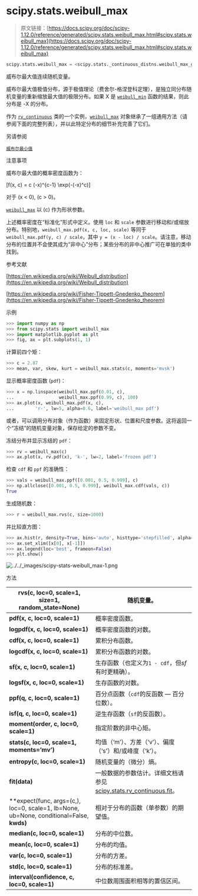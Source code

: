 # scipy.stats.weibull_max

> 原文链接：[https://docs.scipy.org/doc/scipy-1.12.0/reference/generated/scipy.stats.weibull_max.html#scipy.stats.weibull_max](https://docs.scipy.org/doc/scipy-1.12.0/reference/generated/scipy.stats.weibull_max.html#scipy.stats.weibull_max)

```py
scipy.stats.weibull_max = <scipy.stats._continuous_distns.weibull_max_gen object>
```

威布尔最大值连续随机变量。

威布尔最大值极值分布，源于极值理论（费舍尔-格涅登科定理），是独立同分布随机变量的重新缩放最大值的极限分布。如果 X 是 [`weibull_min`](scipy.stats.weibull_min.html#scipy.stats.weibull_min "scipy.stats.weibull_min") 函数的结果，则此分布是 -X 的分布。

作为 [`rv_continuous`](scipy.stats.rv_continuous.html#scipy.stats.rv_continuous "scipy.stats.rv_continuous") 类的一个实例，[`weibull_max`](#scipy.stats.weibull_max "scipy.stats.weibull_max") 对象继承了一组通用方法（请参阅下面的完整列表），并以此特定分布的细节补充完善了它们。

另请参阅

[`威布尔最小值`](https://en.wikipedia.org/wiki/Weibull_distribution)

注意事项

威布尔最大值的概率密度函数为：

\[f(x, c) = c (-x)^{c-1} \exp(-(-x)^c)\]

对于 \(x < 0\), \(c > 0\)。

[`weibull_max`](#scipy.stats.weibull_max "scipy.stats.weibull_max") 以 \(c\) 作为形状参数。

上述概率密度在“标准化”形式中定义。使用 `loc` 和 `scale` 参数进行移动和/或缩放分布。特别地，`weibull_max.pdf(x, c, loc, scale)` 等同于 `weibull_max.pdf(y, c) / scale`，其中 `y = (x - loc) / scale`。请注意，移动分布的位置并不会使其成为“非中心”分布；某些分布的非中心推广可在单独的类中找到。

参考文献

[https://en.wikipedia.org/wiki/Weibull_distribution](https://en.wikipedia.org/wiki/Weibull_distribution)

[https://en.wikipedia.org/wiki/Fisher-Tippett-Gnedenko_theorem](https://en.wikipedia.org/wiki/Fisher-Tippett-Gnedenko_theorem)

示例

```py
>>> import numpy as np
>>> from scipy.stats import weibull_max
>>> import matplotlib.pyplot as plt
>>> fig, ax = plt.subplots(1, 1) 
```

计算前四个矩：

```py
>>> c = 2.87
>>> mean, var, skew, kurt = weibull_max.stats(c, moments='mvsk') 
```

显示概率密度函数 (`pdf`)：

```py
>>> x = np.linspace(weibull_max.ppf(0.01, c),
...                 weibull_max.ppf(0.99, c), 100)
>>> ax.plot(x, weibull_max.pdf(x, c),
...        'r-', lw=5, alpha=0.6, label='weibull_max pdf') 
```

或者，可以调用分布对象（作为函数）来固定形状、位置和尺度参数。这将返回一个“冻结”的随机变量对象，保存给定的参数不变。

冻结分布并显示冻结的 `pdf`：

```py
>>> rv = weibull_max(c)
>>> ax.plot(x, rv.pdf(x), 'k-', lw=2, label='frozen pdf') 
```

检查 `cdf` 和 `ppf` 的准确性：

```py
>>> vals = weibull_max.ppf([0.001, 0.5, 0.999], c)
>>> np.allclose([0.001, 0.5, 0.999], weibull_max.cdf(vals, c))
True 
```

生成随机数：

```py
>>> r = weibull_max.rvs(c, size=1000) 
```

并比较直方图：

```py
>>> ax.hist(r, density=True, bins='auto', histtype='stepfilled', alpha=0.2)
>>> ax.set_xlim([x[0], x[-1]])
>>> ax.legend(loc='best', frameon=False)
>>> plt.show() 
```

![../../_images/scipy-stats-weibull_max-1.png](../Images/5c185dad1de0ed57419d8fcbf102f2f0.png)

方法

| **rvs(c, loc=0, scale=1, size=1, random_state=None)** | 随机变量。 |
| --- | --- |
| **pdf(x, c, loc=0, scale=1)** | 概率密度函数。 |
| **logpdf(x, c, loc=0, scale=1)** | 概率密度函数的对数。 |
| **cdf(x, c, loc=0, scale=1)** | 累积分布函数。 |
| **logcdf(x, c, loc=0, scale=1)** | 累积分布函数的对数。 |
| **sf(x, c, loc=0, scale=1)** | 生存函数（也定义为`1 - cdf`，但*sf*有时更精确）。 |
| **logsf(x, c, loc=0, scale=1)** | 生存函数的对数。 |
| **ppf(q, c, loc=0, scale=1)** | 百分点函数（`cdf`的反函数 — 百分位数）。 |
| **isf(q, c, loc=0, scale=1)** | 逆生存函数（`sf`的反函数）。 |
| **moment(order, c, loc=0, scale=1)** | 指定阶数的非中心矩。 |
| **stats(c, loc=0, scale=1, moments=’mv’)** | 均值（‘m’）、方差（‘v’）、偏度（‘s’）和/或峰度（‘k’）。 |
| **entropy(c, loc=0, scale=1)** | 随机变量的（微分）熵。 |
| **fit(data)** | 一般数据的参数估计。详细文档请参见[scipy.stats.rv_continuous.fit](https://docs.scipy.org/doc/scipy/reference/generated/scipy.stats.rv_continuous.fit.html#scipy.stats.rv_continuous.fit)。 |
| **expect(func, args=(c,), loc=0, scale=1, lb=None, ub=None, conditional=False, **kwds)** | 相对于分布的函数（单参数）的期望值。 |
| **median(c, loc=0, scale=1)** | 分布的中位数。 |
| **mean(c, loc=0, scale=1)** | 分布的均值。 |
| **var(c, loc=0, scale=1)** | 分布的方差。 |
| **std(c, loc=0, scale=1)** | 分布的标准差。 |
| **interval(confidence, c, loc=0, scale=1)** | 中位数周围面积相等的置信区间。 |

